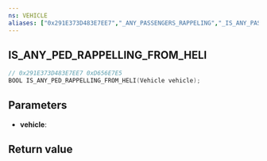 ```yaml
---
ns: VEHICLE
aliases: ["0x291E373D483E7EE7","_ANY_PASSENGERS_RAPPELING","_IS_ANY_PASSENGER_RAPPELING_FROM_VEHICLE"]
---
```

## IS_ANY_PED_RAPPELLING_FROM_HELI

```c
// 0x291E373D483E7EE7 0xD656E7E5
BOOL IS_ANY_PED_RAPPELLING_FROM_HELI(Vehicle vehicle);
```

## Parameters
* **vehicle**: 

## Return value
